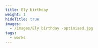 ```yaml
---
title: Ely birthday
weight: 1
hideTitle: true
images:
  - /images/Ely birthday -optimised.jpg
tags:
  - works
---
```

